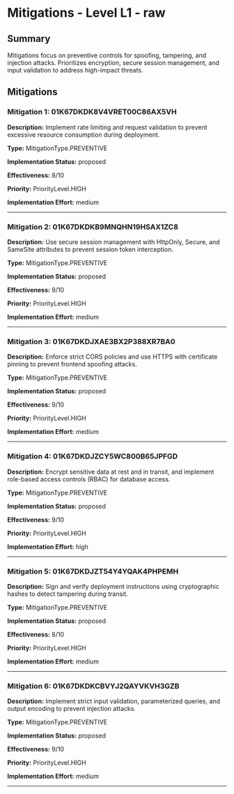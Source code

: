 # Mitigations - Level L1 - raw

## Summary

Mitigations focus on preventive controls for spoofing, tampering, and injection attacks. Prioritizes encryption, secure session management, and input validation to address high-impact threats.

## Mitigations

### Mitigation 1: 01K67DKDK8V4VRET00C86AX5VH

**Description:** Implement rate limiting and request validation to prevent excessive resource consumption during deployment.

**Type:** MitigationType.PREVENTIVE

**Implementation Status:** proposed

**Effectiveness:** 8/10

**Priority:** PriorityLevel.HIGH

**Implementation Effort:** medium

---

### Mitigation 2: 01K67DKDKB9MNQHN19HSAX1ZC8

**Description:** Use secure session management with HttpOnly, Secure, and SameSite attributes to prevent session token interception.

**Type:** MitigationType.PREVENTIVE

**Implementation Status:** proposed

**Effectiveness:** 9/10

**Priority:** PriorityLevel.HIGH

**Implementation Effort:** medium

---

### Mitigation 3: 01K67DKDJXAE3BX2P388XR7BA0

**Description:** Enforce strict CORS policies and use HTTPS with certificate pinning to prevent frontend spoofing attacks.

**Type:** MitigationType.PREVENTIVE

**Implementation Status:** proposed

**Effectiveness:** 9/10

**Priority:** PriorityLevel.HIGH

**Implementation Effort:** medium

---

### Mitigation 4: 01K67DKDJZCY5WC800B65JPFGD

**Description:** Encrypt sensitive data at rest and in transit, and implement role-based access controls (RBAC) for database access.

**Type:** MitigationType.PREVENTIVE

**Implementation Status:** proposed

**Effectiveness:** 9/10

**Priority:** PriorityLevel.HIGH

**Implementation Effort:** high

---

### Mitigation 5: 01K67DKDJZT54Y4YQAK4PHPEMH

**Description:** Sign and verify deployment instructions using cryptographic hashes to detect tampering during transit.

**Type:** MitigationType.PREVENTIVE

**Implementation Status:** proposed

**Effectiveness:** 8/10

**Priority:** PriorityLevel.HIGH

**Implementation Effort:** medium

---

### Mitigation 6: 01K67DKDKCBVYJ2QAYVKVH3GZB

**Description:** Implement strict input validation, parameterized queries, and output encoding to prevent injection attacks.

**Type:** MitigationType.PREVENTIVE

**Implementation Status:** proposed

**Effectiveness:** 9/10

**Priority:** PriorityLevel.HIGH

**Implementation Effort:** medium

---


